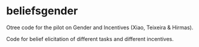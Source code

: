 # beliefsgender

Otree code for the pilot on Gender and Incentives (Xiao, Teixeira & Hirmas). 

Code for belief elicitation of different tasks and different incentives.
